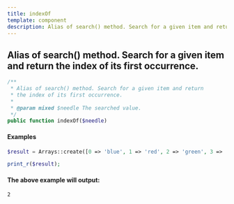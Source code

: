 ```yaml
---
title: indexOf
template: component
description: Alias of search() method. Search for a given item and return the index of its first occurrence.
---
```


<h2 class="font-normal text-lg">
Alias of search() method. Search for a given item and return the index of its first occurrence.
</h2>

```php
/**
 * Alias of search() method. Search for a given item and return
 * the index of its first occurrence.
 *
 * @param mixed $needle The searched value.
 */
public function indexOf($needle)
```

#### Examples

```php
$result = Arrays::create([0 => 'blue', 1 => 'red', 2 => 'green', 3 => 'red'])->indexOf('green');

print_r($result);
```

#### The above example will output:

```text
2
```
